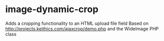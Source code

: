 # image-dynamic-crop
Adds a cropping functionality to an HTML upload file field
Based on http://projects.keithics.com/ajaxcrop/demo.php and the WideImage PHP class
